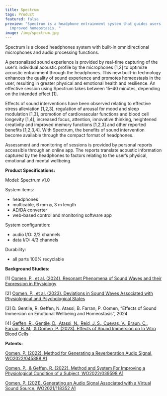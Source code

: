 ```yaml
---
title: Spectrum
tags: Product
featured: false
preview: "Spectrum is a headphone entrainment system that guides users to
  improved homeostasis. "
image: /img/spectrum.jpg
---
```

Spectrum is a closed headphones system with built-in omnidirectional microphones and audio processing functions. 

A personalized sound experience is provided by real-time capturing of the user’s individual acoustic profile by the microphones \[1,2] to optimize acoustic entrainment through the headphones. This new built-in technology enhances the quality of sound experience and promotes homeostasis in the user, resulting in greater physical and emotional health and resilience. An effective session using Spectrum takes between 15–40 minutes, depending on the intended effect \[1]. 

Effects of sound interventions have been observed relating to effective stress alleviation \[1,2,3], regulation of arousal for mood and sleep modulation \[1,3], promotion of cardiovascular functions and blood cell longevity \[1,4], increased focus, attention, innovative thinking, heightened creativity and improved memory functions \[1,2,3] and other reported benefits \[1,2,3,4]. With Spectrum, the benefits of sound intervention become available through the compact format of headphones.

Assessment and monitoring of sessions is provided by personal reports accessible through an online app. The reports translate acoustic information captured by the headphones to factors relating to the user’s physical, emotional and mental wellbeing.

**Product Specifications:**

Model: Spectrum v1.0

System items: 

* headphones 
* multicable, 6 mm ⌀, 3 m length
* AD/DA converter
* web-based control and monitoring software app 

System configuration:

* audio I/O: 2/2 channels
* data I/O: 4/3 channels

Durability:

* all parts 100% recyclable

**Background Studies:** 

\[1] [Oomen, P., et al. (2024). Resonant Phenomena of Sound Waves and their Expression in Physiology](https://www.theworks.info/blog/2024-07-26-resonant-phenomena-of-sound-waves-and-their-expression-in-physiology/) 

\[2] [Oomen, P., et al. (2023). Deviations in Sound Waves Associated with Physiological and Psychological States](https://www.theworks.info/blog/2024-07-17-deviations-in-sound-waves-associated-with-physiological-and-psychological-states/)

\[3] D. Gentile, R. Geffen, N. Atassi, B. Farran, P. Oomen, “Effects of Sound Immersion on Emotional Wellbeing and Homeostasis”, 2024

\[4] [Geffen, R., Gentile, D., Atassi, N., Reid, J. S., Cuevas, V., Braun, C., Farran, B. M., & Oomen, P. (2023). Effects of Sound Immersion on In Vitro Blood Cells](https://www.theworks.info/blog/2024-07-17-effects-of-sound-immersion-on-in-vitro-blood-cells/)

**Patents:** 

[Oomen, P. (2022). Method for Generating a Reverberation Audio Signal, WO2022/045888 A1](https://www.theworks.info/blog/2024-07-17-method-for-generating-a-reverberation-audio-signal/)

[Oomen, P., & Geffen, R. (2022). Method and System For Improving a Physiological Condition of a Subject, WO2022/039598 A1](https://www.theworks.info/blog/2024-07-17-method-and-system-for-improving-a-physiological-condition-of-a-subject/)

[Oomen, P. (2021). Generating an Audio Signal Associated with a Virtual Sound Source, WO2021/118352 A1](https://www.theworks.info/blog/2024-07-17-generating-an-audio-signal-associated-with-a-virtual-sound-source/)

[](https://osf.io/j8k2f)
